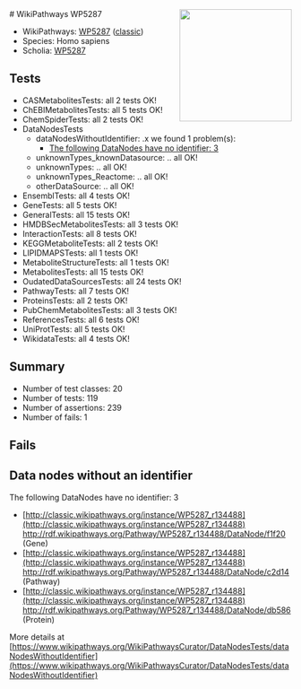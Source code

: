 <img style="float: right; width: 200px" src="https://upload.wikimedia.org/wikipedia/commons/thumb/8/83/Wplogo_with_text_500.png/640px-Wplogo_with_text_500.png" />
# WikiPathways WP5287

* WikiPathways: [WP5287](https://wikipathways.org/pathways/WP5287) ([classic](https://classic.wikipathways.org/instance/WP5287))
* Species: Homo sapiens
* Scholia: [WP5287](https://scholia.toolforge.org/wikipathways/WP5287)
## Tests
* CASMetabolitesTests: all 2 tests OK!
* ChEBIMetabolitesTests: all 5 tests OK!
* ChemSpiderTests: all 2 tests OK!
* DataNodesTests
    * dataNodesWithoutIdentifier: .x we found 1 problem(s):
        * [The following DataNodes have no identifier: 3](#d2d32fa2)
    * unknownTypes_knownDatasource: .. all OK!
    * unknownTypes: .. all OK!
    * unknownTypes_Reactome: .. all OK!
    * otherDataSource: .. all OK!
* EnsemblTests: all 4 tests OK!
* GeneTests: all 5 tests OK!
* GeneralTests: all 15 tests OK!
* HMDBSecMetabolitesTests: all 3 tests OK!
* InteractionTests: all 8 tests OK!
* KEGGMetaboliteTests: all 2 tests OK!
* LIPIDMAPSTests: all 1 tests OK!
* MetaboliteStructureTests: all 1 tests OK!
* MetabolitesTests: all 15 tests OK!
* OudatedDataSourcesTests: all 24 tests OK!
* PathwayTests: all 7 tests OK!
* ProteinsTests: all 2 tests OK!
* PubChemMetabolitesTests: all 3 tests OK!
* ReferencesTests: all 6 tests OK!
* UniProtTests: all 5 tests OK!
* WikidataTests: all 4 tests OK!


## Summary

* Number of test classes: 20
* Number of tests: 119
* Number of assertions: 239
* Number of fails: 1

## Fails

<a name="d2d32fa2" />

## Data nodes without an identifier

The following DataNodes have no identifier: 3

* [http://classic.wikipathways.org/instance/WP5287_r134488](http://classic.wikipathways.org/instance/WP5287_r134488) http://rdf.wikipathways.org/Pathway/WP5287_r134488/DataNode/f1f20 (Gene)
* [http://classic.wikipathways.org/instance/WP5287_r134488](http://classic.wikipathways.org/instance/WP5287_r134488) http://rdf.wikipathways.org/Pathway/WP5287_r134488/DataNode/c2d14 (Pathway)
* [http://classic.wikipathways.org/instance/WP5287_r134488](http://classic.wikipathways.org/instance/WP5287_r134488) http://rdf.wikipathways.org/Pathway/WP5287_r134488/DataNode/db586 (Protein)


More details at [https://www.wikipathways.org/WikiPathwaysCurator/DataNodesTests/dataNodesWithoutIdentifier](https://www.wikipathways.org/WikiPathwaysCurator/DataNodesTests/dataNodesWithoutIdentifier)

